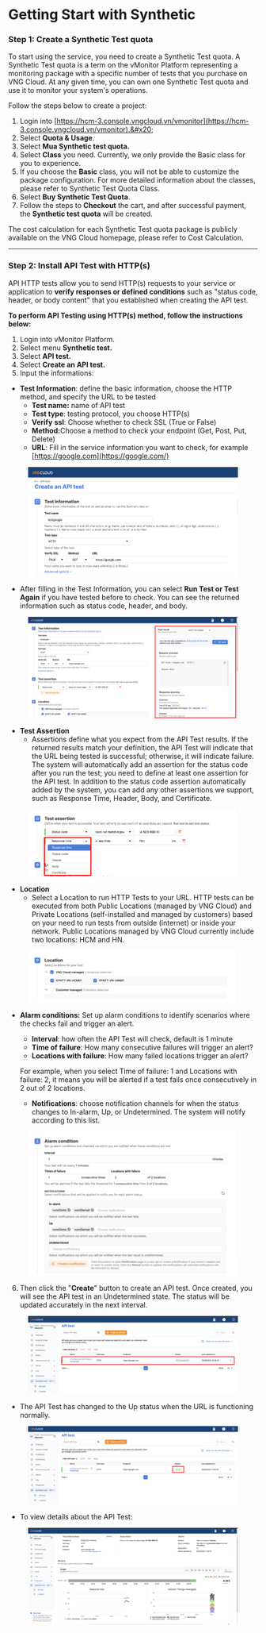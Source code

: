 # Getting Start with Synthetic

### Step 1: Create a Synthetic Test quota <a href="#batdauvoisynthetics-buoc1-khoitaosynthetictestquota" id="batdauvoisynthetics-buoc1-khoitaosynthetictestquota"></a>

To start using the service, you need to create a Synthetic Test quota. A Synthetic Test quota is a term on the vMonitor Platform representing a monitoring package with a specific number of tests that you purchase on VNG Cloud. At any given time, you can own one Synthetic Test quota and use it to monitor your system's operations.

Follow the steps below to create a project:

1. Login into [https://hcm-3.console.vngcloud.vn/vmonitor](https://hcm-3.console.vngcloud.vn/vmonitor).&#x20;
2. Select **Quota & Usage**.
3. Select **Mua Synthetic test quota.**
4. Select **Class** you need. Currently, we only provide the Basic class for you to experience.
5. If you choose the **Basic** class, you will not be able to customize the package configuration. For more detailed information about the classes, please refer to Synthetic Test Quota Class.
6. Select **Buy Synthetic Test Quota**.
7. Follow the steps to **Checkout** the cart, and after successful payment, the **Synthetic test quota** will be created.

The cost calculation for each Synthetic Test quota package is publicly available on the VNG Cloud homepage, please refer to Cost Calculation.

***

### Step 2: Install API Test with HTTP(s) <a href="#batdauvoisynthetics-buoc2-caidatapitestvoihttp-s" id="batdauvoisynthetics-buoc2-caidatapitestvoihttp-s"></a>

API HTTP tests allow you to send HTTP(s) requests to your service or application to **verify responses or defined conditions** such as "status code, header, or body content" that you established when creating the API test.

**To perform API Testing using HTTP(s) method, follow the instructions below:**

1. Login into vMonitor Platform.
2. Select menu **Synthetic test.**
3. Select  **API test.**
4. Select **Create an API test.**
5. Input the informations:

* **Test Information**: define the basic information, choose the HTTP method, and specify the URL to be tested
  * **Test name:** name of API test
  * **Test type**: testing protocol, you choose HTTP(s)
  * **Verify** **ssl**: Choose whether to check SSL (True or False)
  * **Method:**&#x43;hoose a method to check your endpoint (Get, Post, Put, Delete)
  * **URL**: Fill in the service information you want to check, for example [https://google.com](https://google.com/)

<figure><img src="../../.gitbook/assets/image (38) (1) (1).png" alt=""><figcaption></figcaption></figure>

* After filling in the Test Information, you can select **Run Test or Test Again** if you have tested before to check. You can see the returned information such as status code, header, and body.

<figure><img src="../../.gitbook/assets/image (39) (1) (1).png" alt=""><figcaption></figcaption></figure>

* **Test Assertion**
  * Assertions define what you expect from the API Test results. If the returned results match your definition, the API Test will indicate that the URL being tested is successful; otherwise, it will indicate failure. The system will automatically add an assertion for the status code after you run the test; you need to define at least one assertion for the API test. In addition to the status code assertion automatically added by the system, you can add any other assertions we support, such as Response Time, Header, Body, and Certificate.

<figure><img src="../../.gitbook/assets/image (40) (1) (1).png" alt=""><figcaption></figcaption></figure>

* **Location**
  * Select a Location to run HTTP Tests to your URL. HTTP tests can be executed from both Public Locations (managed by VNG Cloud) and Private Locations (self-installed and managed by customers) based on your need to run tests from outside (internet) or inside your network. Public Locations managed by VNG Cloud currently include two locations: HCM and HN.

<figure><img src="../../.gitbook/assets/image (41) (1) (1).png" alt=""><figcaption></figcaption></figure>

*   **Alarm conditions:** Set up alarm conditions to identify scenarios where the checks fail and trigger an alert.

    * **Interval**: how often the API Test will check, default is 1 minute
    * **Time of failure**: How many consecutive failures will trigger an alert?
    * **Locations with failure**: How many failed locations trigger an alert?

    For example, when you select Time of failure: 1 and Locations with failure: 2, it means you will be alerted if a test fails once consecutively in 2 out of 2 locations.

    * **Notifications**: choose notification channels for when the status changes to In-alarm, Up, or Undetermined. The system will notify according to this list.

<figure><img src="../../.gitbook/assets/image (42) (1) (1).png" alt=""><figcaption></figcaption></figure>

6. Then click the "**Create**" button to create an API test. Once created, you will see the API test in an Undetermined state. The status will be updated accurately in the next interval.

<figure><img src="../../.gitbook/assets/image (43) (1) (1).png" alt=""><figcaption></figcaption></figure>

* The API Test has changed to the Up status when the URL is functioning normally.

<figure><img src="../../.gitbook/assets/image (44) (1) (1).png" alt=""><figcaption></figcaption></figure>

* To view details about the API Test:

<figure><img src="../../.gitbook/assets/image (45) (1) (1).png" alt=""><figcaption></figcaption></figure>
